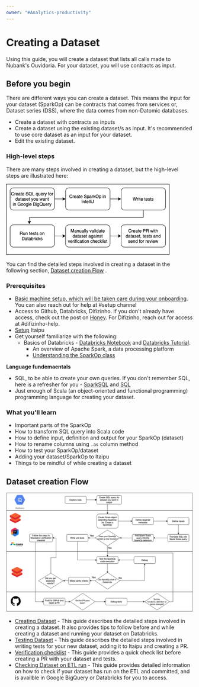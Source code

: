 ```yaml
---
owner: "#Analytics-productivity"
---
```


# Creating a Dataset

Using this guide, you will create a dataset that lists all calls made to Nubank's Ouvidoria. For your dataset, you will use contracts as input.

## Before you begin

There are different ways you can create a dataset. This means the input for your dataset (SparkOp) can be contracts that comes from services or, Dataset series (DSS), where the data comes from non-Datomic databases.

- Create a dataset with contracts as inputs
- Create a dataset using the existing dataset/s as input. It's recommended to use core dataset as an input for your dataset.
- Edit the existing dataset.

### High-level steps

There are many steps involved in creating a dataset, but the high-level steps are illustrated here:

![](../../images/create-dataset-highlevel.png)

You can find the detailed steps involved in creating a dataset in the following section, [Dataset creation Flow](#dataset-creation-flow) .

### Prerequisites

- [Basic machine setup, which will be taken care during your onboarding](https://github.com/nubank/playbooks/blob/8752e4d50535bf748435796e59ba4fb19f4d4d41/guilds/eng-onboarding/machine-setup/CHECKLIST.md). You can also reach out for help at #setup channel
- Access to Github, Databricks, Difizinho. If you don't already have access, check out the post on [Honey](https://honey.is/home/#post/857178). For Difizinho, reach out for access at #difizinho-help.
- [Setup](../../services/data-processing/itaipu/project_dev_setup.md) Itaipu
- Get yourself familiarize with the following:
  - Basics of Databricks - [Databricks Notebook](https://wiki.nubank.com.br/index.php/Databricks_Notebook) and [Databricks Tutorial](https://docs.databricks.com/onboarding/paths/index.html).
    - An overview of Apache Spark, a data processing platform
    - [Understanding the SparkOp class](create-dataset.md)

**Language fundemaentals**

- SQL, to be able to create your own queries. If you don't remember SQL, here is a refresher for you - [SparkSQL](https://docs.databricks.com/spark/latest/spark-sql/language-manual/sql-ref-syntax-qry-select.html) and [SQL](https://www.khanacademy.org/computing/computer-programming/sql)
- Just enough of Scala (an object-oriented and functional programming) programming language for creating your dataset.

### What you'll learn

- Important parts of the SparkOp
- How to transform SQL query into Scala code
- How to define input, definition and output for your SparkOp (dataset)
- How to rename columns using `.as` column method
- How to test your SparkOp/dataset
- Adding your dataset/SparkOp to Itaipu
- Things to be mindful of while creating a dataset

## Dataset creation Flow

![](../../images/create-dataset-flowchart.png)

- [Creating Dataset](create-dataset.md) - This guide describes the detailed steps involved in creating a dataset. It also provides tips to follow before and while creating a dataset and running your dataset on Databricks.
- [Testing Dataset](testing-dataset.md) - This guide describes the detailed steps involved in writing tests for your new dataset, adding it to Itaipu and creating a PR.
- [Verification checklist](dataset-verification-checklist.md) - This guide provides a quick check list before creating a PR with your dataset and tests.
- [Checking Dataset on ETL run](check-dataset-output.md) - This guide provides detailed information on how to check if your dataset has run on the ETL and committed, and is availble in Google BigQuery or Databricks for you to access.
